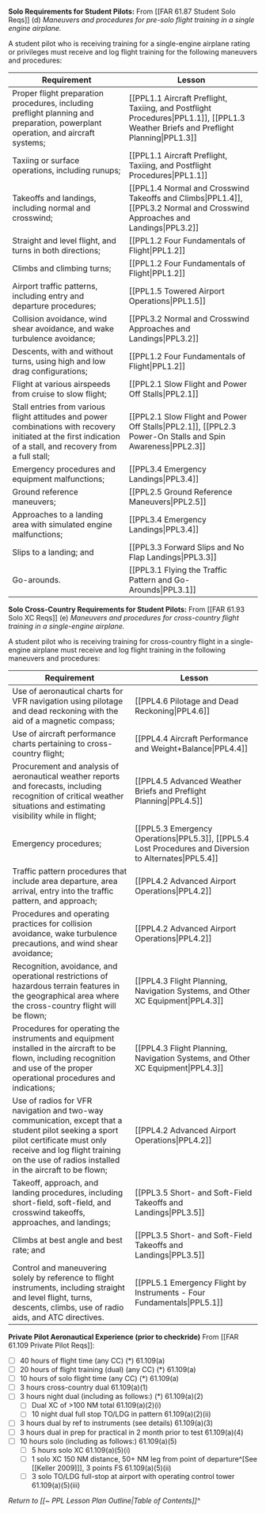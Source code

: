 **Solo Requirements for Student Pilots:**
From [[FAR 61.87 Student Solo Reqs]] (d) *Maneuvers and procedures for pre-solo flight training in a single engine airplane.*

A student pilot who is receiving training for a single-engine airplane rating or privileges must receive and log flight training for the following maneuvers and procedures:


| Requirement                                                                                                                                                        | Lesson                                                                                                                              |
| ------------------------------------------------------------------------------------------------------------------------------------------------------------------ | ----------------------------------------------------------------------------------------------------------------------------------- |
| Proper flight preparation procedures, including preflight planning and preparation, powerplant operation, and aircraft systems;                                | [[PPL1.1 Aircraft Preflight, Taxiing, and Postflight Procedures\|PPL1.1]], [[PPL1.3 Weather Briefs and Preflight Planning\|PPL1.3]] |
| Taxiing or surface operations, including runups;                                                                                                               | [[PPL1.1 Aircraft Preflight, Taxiing, and Postflight Procedures\|PPL1.1]]                                                           |
| Takeoffs and landings, including normal and crosswind;                                                                                                         | [[PPL1.4 Normal and Crosswind Takeoffs and Climbs\|PPL1.4]], [[PPL3.2 Normal and Crosswind Approaches and Landings\|PPL3.2]]        |
| Straight and level flight, and turns in both directions;                                                                                                       | [[PPL1.2 Four Fundamentals of Flight\|PPL1.2]]                                                                                      |
| Climbs and climbing turns;                                                                                                                                     | [[PPL1.2 Four Fundamentals of Flight\|PPL1.2]]                                                                                      |
| Airport traffic patterns, including entry and departure procedures;                                                                                            | [[PPL1.5 Towered Airport Operations\|PPL1.5]]                                                                                       |
| Collision avoidance, wind shear avoidance, and wake turbulence avoidance;                                                                                      | [[PPL3.2 Normal and Crosswind Approaches and Landings\|PPL3.2]]                                                                     |
| Descents, with and without turns, using high and low drag configurations;                                                                                      | [[PPL1.2 Four Fundamentals of Flight\|PPL1.2]]                                                                                      |
| Flight at various airspeeds from cruise to slow flight;                                                                                                        | [[PPL2.1 Slow Flight and Power Off Stalls\|PPL2.1]]                                                                                 |
| Stall entries from various flight attitudes and power combinations with recovery initiated at the first indication of a stall, and recovery from a full stall; | [[PPL2.1 Slow Flight and Power Off Stalls\|PPL2.1]], [[PPL2.3 Power-On Stalls and Spin Awareness\|PPL2.3]]                          |
| Emergency procedures and equipment malfunctions;                                                                                                               | [[PPL3.4 Emergency Landings\|PPL3.4]]                                                                                              |
| Ground reference maneuvers;                                                                                                                                    | [[PPL2.5 Ground Reference Maneuvers\|PPL2.5]]                                                                                      |
| Approaches to a landing area with simulated engine malfunctions;                                                                                               | [[PPL3.4 Emergency Landings\|PPL3.4]]                                                                                              |
| Slips to a landing; and                                                                                                                                        | [[PPL3.3 Forward Slips and No Flap Landings\|PPL3.3]]                                                                              |
| Go-arounds.                                                                                                                                                    | [[PPL3.1 Flying the Traffic Pattern and Go-Arounds\|PPL3.1]]                                                                       |


**Solo Cross-Country Requirements for Student Pilots:**
From [[FAR 61.93 Solo XC Reqs]] (e) *Maneuvers and procedures for cross-country flight training in a single-engine airplane.*

A student pilot who is receiving training for cross-country flight in a single-engine airplane must receive and log flight training in the following maneuvers and procedures:

| Requirement                                                                                                                                                                                                                         | Lesson                                                                                                  |
| ----------------------------------------------------------------------------------------------------------------------------------------------------------------------------------------------------------------------------------- | ------------------------------------------------------------------------------------------------------- |
| Use of aeronautical charts for VFR navigation using pilotage and dead reckoning with the aid of a magnetic compass;                                                                                                             | [[PPL4.6 Pilotage and Dead Reckoning\|PPL4.6]]                                                          |
| Use of aircraft performance charts pertaining to cross-country flight;                                                                                                                                                          | [[PPL4.4 Aircraft Performance and Weight+Balance\|PPL4.4]]                                              |
| Procurement and analysis of aeronautical weather reports and forecasts, including recognition of critical weather situations and estimating visibility while in flight;                                                         | [[PPL4.5 Advanced Weather Briefs and Preflight Planning\|PPL4.5]]                                       |
| Emergency procedures;                                                                                                                                                                                                           | [[PPL5.3 Emergency Operations\|PPL5.3]], [[PPL5.4 Lost Procedures and Diversion to Alternates\|PPL5.4]] |
| Traffic pattern procedures that include area departure, area arrival, entry into the traffic pattern, and approach;                                                                                                             | [[PPL4.2 Advanced Airport Operations\|PPL4.2]]                                                          |
| Procedures and operating practices for collision avoidance, wake turbulence precautions, and wind shear avoidance;                                                                                                              | [[PPL4.2 Advanced Airport Operations\|PPL4.2]]                                                          |
| Recognition, avoidance, and operational restrictions of hazardous terrain features in the geographical area where the cross-country flight will be flown;                                                                       | [[PPL4.3 Flight Planning, Navigation Systems, and Other XC Equipment\|PPL4.3]]                          |
| Procedures for operating the instruments and equipment installed in the aircraft to be flown, including recognition and use of the proper operational procedures and indications;                                               | [[PPL4.3 Flight Planning, Navigation Systems, and Other XC Equipment\|PPL4.3]]                          |
| Use of radios for VFR navigation and two-way communication, except that a student pilot seeking a sport pilot certificate must only receive and log flight training on the use of radios installed in the aircraft to be flown; | [[PPL4.2 Advanced Airport Operations\|PPL4.2]]                                                          |
| Takeoff, approach, and landing procedures, including short-field, soft-field, and crosswind takeoffs, approaches, and landings;                                                                                                 | [[PPL3.5 Short- and Soft-Field Takeoffs and Landings\|PPL3.5]]                                          |
| Climbs at best angle and best rate; and                                                                                                                                                                                         | [[PPL3.5 Short- and Soft-Field Takeoffs and Landings\|PPL3.5]]                                          |
| Control and maneuvering solely by reference to flight instruments, including straight and level flight, turns, descents, climbs, use of radio aids, and ATC directives.                                                         | [[PPL5.1 Emergency Flight by Instruments - Four Fundamentals\|PPL5.1]]                                  |



**Private Pilot Aeronautical Experience (prior to checkride)**
From [[FAR 61.109 Private Pilot Reqs]]:
- [ ] 40 hours of flight time (any CC) (\*) 61.109(a)
- [ ] 20 hours of flight training (dual) (any CC) (\*) 61.109(a)
- [ ] 10 hours of solo flight time (any CC) (\*) 61.109(a)
- [ ] 3 hours cross-country dual 61.109(a)(1)
- [ ] 3 hours night dual (including as follows:) (\*) 61.109(a)(2)
	- [ ] Dual XC of >100 NM total 61.109(a)(2)(i)
	- [ ] 10 night dual full stop TO/LDG in pattern 61.109(a)(2)(ii)
- [ ] 3 hours dual by ref to instruments (see details) 61.109(a)(3)
- [ ] 3 hours dual in prep for practical in 2 month prior to test 61.109(a)(4)
- [ ] 10 hours solo (including as follows:) 61.109(a)(5)
	- [ ] 5 hours solo XC 61.109(a)(5)(i)
	- [ ] 1 solo XC 150 NM distance, 50+ NM leg from point of departure^[See [[Keller 2009]]], 3 points FS 61.109(a)(5)(ii)
	- [ ] 3 solo TO/LDG full-stop at airport with operating control tower 61.109(a)(5)(iii)

*Return to [[~ PPL Lesson Plan Outline|Table of Contents]]^*